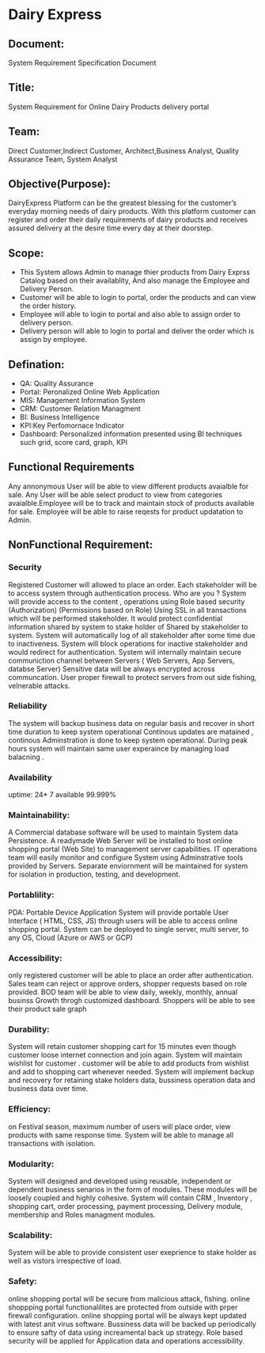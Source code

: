 # Dairy Express
## Document:
System Requirement Specification Document

## Title:
System Requirement for Online Dairy Products delivery portal

## Team:
Direct Customer,Indirect Customer, Architect,Business Analyst, Quality Assurance Team, System Analyst

## Objective(Purpose):
DairyExpress Platform can be the greatest blessing for the customer’s everyday morning needs of dairy products. With this platform customer can register and order their daily requirements of dairy products and receives assured delivery at the desire time every day at their doorstep.

## Scope:
- This System allows Admin to manage thier products from Dairy Exprss Catalog based on their availablity, And also manage the Employee and Delivery Person. 
- Customer will be able to login to portal, order the products and can view the order history.
- Employee will able to login to portal and also able to assign order to delivery person.
- Delivery person will able to login to portal and deliver the order which is assign by employee.

## Defination:
<ul>
  <li>QA:  Quality Assurance</li>
  <li>Portal: Peronalized Online Web Application</li>
  <li>MIS: Management Information System</li>
  <li>CRM: Customer Relation Managment</li>
  <li>BI:  Business Intelligence</li>
  <li>KPI:Key Perfomornace Indicator</li>
  <li>Dashboard: Personalized information presented using  BI techniques such grid, score card, graph, KPI</li>
 </ul>

## Functional Requirements
Any annonymous User will be able to view different products avaialble for sale. Any User will be able select product to view from categories avaialble.Employee will be to track and maintain stock of products available for sale. Employee will be able to raise reqests for product updatation to Admin.

## NonFunctional Requirement:
### Security
Registered Customer will allowed to place an order. Each stakeholder will be to access system through authentication process. Who are you ? System will provide access to the content , operations using Role based security (Authorization) (Permissions based on Role) Using SSL in all transactions which will be performed stakeholder. It would protect confidential information shared by system to stake holder of Shared by stakeholder to system. System will automatically log of all stakeholder after some time due to inactiveness. System will block operations for inactive stakeholder and would redirect for authentication. System will internally maintain secure communiction channel between Servers ( Web Servers, App Servers, databse Server) Sensitive data will be always encrypted across communcation. User proper firewall to protect servers from out side fishing, velnerable attacks.

### Reliability
The system will backup business data on regular basis and recover in short time duration to keep system operational Continous updates are matained , continous Adminstration is done to keep system operational. During peak hours system will maintain same user experaince by managing load balacning .

### Availability
uptime: 24* 7 available 99.999%

### Maintainability:
A Commercial database software will be used to maintain System data Persistence. A readymade Web Server will be installed to host online shopping portal (Web Site) to management server capabilities. IT operations team will easily monitor and configure System using Adminstrative tools provided by Servers. Separate enviornment will be maintained for system for isolation in production, testing, and development.

### Portablility:
PDA: Portable Device Application System will provide portable User Interface ( HTML, CSS, JS) through users will be able to access online shopping portal. System can be deployed to single server, multi server, to any OS, Cloud (Azure or AWS or GCP)

### Accessibility:
only registered customer will be able to place an order after authentication. Sales team can reject or approve orders, shopper requests based on role provided. BOD team will be able to view daily, weekly, monthly, annual businss Growth throgh customized dashboard. Shoppers will be able to see their product sale graph

### Durability:
System will retain customer shopping cart for 15 minutes even though customer loose internet connection and join again. System will maintain wishlist for customer . customer will be able to add products from wishlist and add to shopping cart whenever needed. System will implement backup and recovery for retaining stake holders data, bussiness operation data and business data over time.

### Efficiency:
on Festival season, maximum number of users will place order, view products with same response time. System will be able to manage all transactions with isolation.

### Modularity:
System will designed and developed using reusable, independent or dependent business senarios in the form of modules. These modules will be loosely coupled and highly cohesive. System will contain CRM , Inventory , shopping cart, order processing, payment processing, Delivery module, membership and Roles managment modules.

### Scalability:
System will be able to provide consistent user exeprience to stake holder as well as vistors irrespective of load.

### Safety:
online shopping portal will be secure from malicious attack, fishing. online shoppping portal functionalilites are protected from outside with prper firewall configuration. online shopping portal will be always kept updated with latest anit virus software. Bussiness data will be backed up periodically to ensure safty of data using increamental back up strategy. Role based security will be applied for Application data and operations accessibility.















